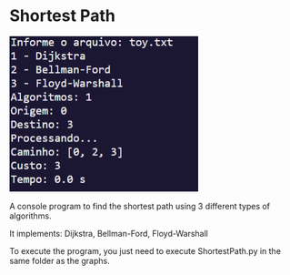 # Shortest Path

<p>
  <img src="https://github.com/GabrielCalhabeu/ShortestPath/blob/main/Assets/Example.png" alt="Shortest-Path">
</p>

A console program to find the shortest path using 3 different types of algorithms.

It implements: Dijkstra, Bellman-Ford, Floyd-Warshall

To execute the program, you just need to execute ShortestPath.py in the same folder as the graphs.
